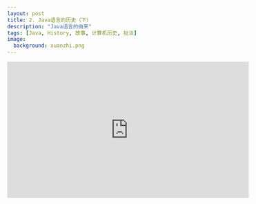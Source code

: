 ```yaml
---
layout: post
title: 2. Java语言的历史（下）
description: "Java语言的由来"
tags: [Java, History, 故事, 计算机历史, 扯淡]
image:
  background: xuanzhi.png
---
```

<iframe width="560" height="315" src="https://www.youtube.com/embed/e8Cdr_jb9pk" frameborder="0" allowfullscreen>
<div id="table-of-contents">
<h2>Table of Contents</h2>
<div id="text-table-of-contents">
<ul>
<li><a href="#sec-1">1. 知耻后勇的公司</a></li>
<li><a href="#sec-2">2. SUN公司的小历史</a></li>
<li><a href="#sec-3">3. 比尔乔伊</a></li>
<li><a href="#sec-4">4. 题外话</a></li>
<li><a href="#sec-5">5. 争论中前行的Java</a></li>
<li><a href="#sec-6">6. Java的推广之路</a></li>
<li><a href="#sec-7">7. 有肥肉，微软怎么会缺席？</a></li>
<li><a href="#sec-8">8. 在最辉煌的时候猝死</a></li>
<li><a href="#sec-9">9. 麦克利尼的八卦故事</a></li>
<li><a href="#sec-10">10. SUN公司结束历史使命</a></li>
<li><a href="#sec-11">11. 下期预告</a></li>
</ul>
</div>
</div>

# 知耻后勇的公司<a id="sec-1" name="sec-1"></a>

上一期提到，太阳公司一个年轻的程序员，帕特里克诺顿，给公司提出了一份言辞尖锐的备忘录，我对这份备忘录很好奇，到底写了些什么呢？这份备忘录，主要有两部分内容，一部分内容是，列出了太阳公司的缺点，另一部分内容，则是对Next公司的夸奖。

诺顿的建议有如下几条：雇佣一个艺术家，把用户界面弄的漂亮一些，现有的用户界面太丑；只选择使用一种编程工具包；将公司的注意力集中在一种视窗技术上，而不是分散兵力，多线作战；解雇现有的视窗组员工，他们太烂了！在我看来，这几条建议，简直放之四海皆准，现在，对大多数公司来说，依然很适合。

正是因为这份言辞尖锐的意见，导致太阳公司进行反思，从而促成了Green小组，而开发出了Java语言的雏形，虽然当时不叫Java，当时的名字叫Oka语言。后来这个项目的市场反响，并不好，太阳公司准备取消Oka项目，解散团队。为什么太阳公司会做出这种，以今天的眼光来看很愚蠢的举动呢？我认为，这要从太阳公司的DNA说起。

# SUN公司的小历史<a id="sec-2" name="sec-2"></a>

太阳公司这个名字，其实是斯坦福大学校园网的，首字母的缩写（Stanford Universtiy Network），太阳公司的主打产品是Unix服务器和工作站，本质上，他是一家硬件公司，太阳公司有自己的硬件Spark处理器，和Solaris操作系统，但是没有关键的应用软件，当然，也有一些影响力不大的软件，比如StarOffice办公软件，但是影响力非常有限。太阳公司卖的工作站每台几万美元，服务器每台10万美元，再加上上世纪互联网的兴起，通过卖服务器和工作站，站着就把钱给赚了。太阳公司眼中的竞争对手是，SGI，DEC还有惠普这种公司，在硬件市场，这些都是太阳公司眼中的软柿子，随便捏来捏去的。
![sun_server](https://upload.wikimedia.org/wikipedia/commons/4/45/SunRackMountServers.jpg)
正是因为太阳公司以硬件为主的商业模式，导致了他固步自封，像Oak这种项目，市场不好，赚钱无望，想关掉也算顺理成章，反正也不指望Oak项目有多大的出息，毕竟卖硬件赚的钱花都花不完啊。就在Oak项目就要被取消，高斯林萌生退意，团队即将解散的紧要关头，太阳公司的联合创始人比尔乔伊挽救了Oak项目。

# 比尔乔伊<a id="sec-3" name="sec-3"></a>

比尔乔伊不仅是太阳公司的创始人，他还是一个优秀的程序员，天主教知识分子，他是BSD系统的主要设计者，BSD系统是目前苹果公司Mac OS的父亲，他还参与设计了TCP/IP，更重要的是他还是编辑器Vi的作者，以后有机会，我想单独做一次他的生平事迹。在这里，我们只说他挽救Java的故事。

![Bill_Joy](https://upload.wikimedia.org/wikipedia/commons/e/e2/Bill_joy.jpg)

当时1994年，互联网如星星之火，逐渐蔓延。1993年6月，两名伊利诺伊大学的学生，马克安德森和埃里克比那发布了第一个版本的浏览器Mosaic。为了使这个浏览器商业化，安德森注册了一家叫网景的公司，这个浏览器的发明，让每个普通人，都可以方便的使用互联网技术。这时候，比尔乔伊敏锐的观察到，Java语言可以满足互联网对安全的要求，因此他对高斯林说：游戏已经开始了。

早在十几年前，比尔乔伊在设计Unix的时候，就已经开始思索，如何在千差万别的互联网环境中，使用一种新的编程语言，可以确保互联网的安全性和可靠性。比尔乔伊回忆说：他当时也不知道怎么做，但是他一看到高斯林的东西，就知道这就是他要找的编程语言。
比尔乔伊对高斯林的评价非常高，他说：詹姆斯很伟大，他在这个空白的领域写下了第一笔，虽然只完成了一部分，但是异常精彩。他独自一人工作，这是一种罕见的天赋。要将这种技术快速应用到产品中去，其他人必须要模仿他。但是高斯林是先行者，毫无疑问，他有独特的思考方式。

太阳公司的前技术主管，埃里克施密特，后来此人当了Google公司的CEO，对此的评价是：Java的天才之处，在于詹姆斯的借鉴和创新，都恰到好处。

# 题外话<a id="sec-4" name="sec-4"></a>

说点题外话：网络上对Java的嘲笑，不绝于耳，很多人也质疑高斯林的成就，以前我就看过一篇文章，上面列举了Java的技术思想，早在Java出生十年前，甚至二十年前就出现了，所以，Java根本不是什么新生事物。但是我认为，所有的创新都是递增的，都是以原有的知识为基础，高斯林的过人之处在于，他将，原有的知识重新汇总，进行全新的组织，来满足网络时代对安全的要求，Java语言是一种为了实用而设计的计算机语言。

90%的程序员，都是技术水平一般的普通人，Java语言一开始，就是创造一种，“没有锋利边缘的编程语言，这样，人们就不会因为编程语言的问题，而伤害自己”。当时已经有了C语言以及C++语言，这两种语言足够强大，C 语言程序就像一群拿着刀的人，在刚刚打过蜡的地板上快速的跳舞。C++的作者也说过：C 很容易让你朝自己的脚开枪。在 C++ 中，这么做变的困难了，但是你要不注意，就会崩掉自己的整条腿。高斯林这么评价自己的Java: Java 就是去掉了枪炮，刀剑，还有黑帮的 C++。

Java是一种互联网时代的语言，他试图通过，限制程序员犯错的自由，来简化互联网编程。比尔乔伊曾经说过，互联网世界的最终目标是，努力将软件变得像机器的组成部件一样稳定。Java可以看作是装有螺丝钉，螺丝帽，螺栓等各种工具的工具箱。Java就是一个系统，他确保程序员，在使用这些工具的时候，不会做出危险的举动。当然，并非所有人都接受这种限制，那些讨厌这些限制的程序员，将Java比做“警察国家”，将高斯林称为软件法西斯主义。但高斯林回应说：Java的限制对于互联网是一种宝贵的资产，让软件变得更加稳定可靠。Java确实是折衷的结果，但是，利大于弊。

“对Java来说，规矩就是规矩，一旦适应了这一点，它将变成一种自由的语言”高斯林将对Java的批评，比作早期飞行员的抗议。飞机制造商将驾驶舱密封起来的时候，飞行员表示抗议。因为，使用螺旋桨推动飞机的时代，飞行员通过将头伸出机舱来导航，感觉风向。但是当你坐上一架2马赫的现代飞机，打开机舱把头伸出去，脑袋就被吹掉了。他说：要更进一步的解放自己，你就要放弃那些曾经看起来是自由的东西。

如果你连上了网，你就不得不处理多样性，不得不处理交互性，不得不考虑故障，对其它的部分会造成怎样的影响，也就是说不得不考虑系统的可靠性。传统的观点认为，软件要么全部成功，要么全部失效，只有两种情况，要么正常工作，要么无法工作。有没有可能创建一个健壮的系统，这个系统部分失效以后，仍然可以继续运行呢？就像一辆汽车，在收音机损坏的时候，仍然可以正常行驶，而不是尖叫着停下来。这就是设计Java语言的初衷。

# 争论中前行的Java<a id="sec-5" name="sec-5"></a>

扯远了，再把话题回到1994年，1994年，是Java制定标准到一年。在这一年里，Java应该有什么特征，需要抛弃那些特征，怎样改进性能，都是在这一年搞定的。会议有六七个人参加，其中争吵最为激烈的是高斯林和比尔乔伊之间，高斯林是简洁派的，比尔乔伊是功能派的。高斯林坚持认为Java应该足够的简洁，凡是有疑惑的，就删掉；比尔乔伊则认为Java要足够强大，要把大部分语言的强项都添加到Java里，就像一个威力无比的巨无霸那样。后来，大部分决定都是高斯林做出的，Java就是他的孩子。在一次采访中，关于简单性和复杂性，高斯林说：通常系统想更强大，就往往变得很复杂。

高斯林另一个精明之处在于，他让C++程序员很快就掌握了Java。在Java即将被打磨出来之前，太阳公司的另一个商业计划出炉了。在1994年9月，高斯林，比尔乔伊以及施密特共同举行的一次会议上，确定了Java的方向，高斯林说：Java是所有人都能够使用的编程语言。

# Java的推广之路<a id="sec-6" name="sec-6"></a>

在会议之后，施密特起草了商业计划，提出了具体的数字：5年内，Java用户将会达到1亿。实际上，两年以后，Java的用户数量就达到了1亿。1亿这个数字相当于当时所有运行windows的计算机。之所以会这么快达成目标，一个很重要的原因是，网景公司的浏览器决定支持Java。当时网景公司的安德森，一直在考虑一个问题，如何才能把服务器上的代码，通过网络传送到数百万台计算机上呢？当时网景公司尝试了一种语言，使用Scheme语言，但是这种语言最终没有达到目的。随后该团队看到了Java，于是就认定了这种语言。网景公司和太阳公司于1995年5月23日签订了意向书。

之后，为了更好的市场推广，太阳公司决定将Oak语言重新命名，当时列出了十几个备选的名字，其中之一是Java，其它几个没入选的名字分别有Silk, Lyric等等，最后由产品经理波利思决定，她选择了Java。

比尔乔伊和施密特负责太阳公司推广Java的工作，他们选择了一个激进的策略，他们计划不从Java中获利，授权条款全部都是无偿奉送，只是为了提高软件的接受度。在1996年，太阳公司召开了Java的会议，JavaOne，初次会议就有1000来人参加，众多公司包括网景，甲骨文，惠普，IBM纷纷申请Java的许可，反正也不要钱。Java就是当时最热的语言，整个顶级IT公司都在宣告，我们使用Java。在这些公司里，还包括一个公司——微软。微软在1995年发布了windows95，微软在操作系统的地位如日中天。微软公司在1996年3月也向太阳公司申请了Java许可，当时的比尔盖茨对Java的评价是：Java是很长时间以来最优秀的程序设计语言。太阳公司希望微软公司帮助自己推广Java，微软公司希望把Java搞得支离破碎，各怀鬼胎的合作下，最后不得不对簿公堂，在2004年，太阳公司胜诉，获得16亿美元赔偿，但是微软却赢得了很大的市场，借鉴JSP技术的ASP技术获得了更大的市场占有率。太阳赢了官司，却丢了未来。对此，高斯林这么评价：微软花了巨大的精力，让用户在windows上看不到Java。

# 有肥肉，微软怎么会缺席？<a id="sec-7" name="sec-7"></a>

后来微软公司宣布了一种新的技术，可以转移Java用户，并且推出了自己的编程语言，C#， 用来代替Java。微软公司的C#语言定位和Java类似，有着和Java类似的功能。这是微软一贯的策略，首先和你拼技术，拼技术不行就拼流血，反正微软血量足，对手拼流血一般是拼不过微软的。突然想起了微软进入游戏机市场，花了大量的钱打造xbox游戏机，记者问比尔盖茨，如果xbox花费了这么多钱，仍然失败了你会怎们办？比尔盖茨轻轻一笑，说，如果这次xbox失败了，我就再投入更多的钱重新玩一局。微软靠这个方法，打赢了很多战争，包括和borland的编译器之战，以后有机会，我也说说那场战争。微软一贯的策略之一就是，引入新的技术，按照自己的方式重新定义新的技术，然后说服程序员加入自己的阵营，取得最后的胜利。

在1995年，微软开始开发自己的浏览器，和网景公司进行竞争，网景公司是太阳公司最大的合作伙伴之一，正是因为网景公司的鼎力支持，才让太阳公司的Java迅速的占领市场。微软在击败莲花公司和WordPerfect公司的时候，就是利用了自己windows的优势。这次和网景公司竞争，刚开始的时候，网景公司掉以轻心，以为顶多到时候打价格战，网景有钱，这个仗还能拼一拼。没想到微软公司直接把IE免费了，仅仅一年半以后，网景就被微软击败了。如果仔细研究IT的历史，就会发现一个很有趣的现象，微软建立自己的霸主地位以后，就再也没有出现过世界级的PC软件公司，因为只要在PC软件上还有大的机会，微软就会利用自己操作系统的优势，把所有的玩家都清除出去，这个受害者名单有一大长串，网景，WordPerfect, 莲花公司，太阳公司，RealNetwork公司，都没能幸免于难。

# 在最辉煌的时候猝死<a id="sec-8" name="sec-8"></a>

到了上世纪末，太阳的市场总值，一度攀升到2000亿美元的最高峰，股价高达每股247美元。公司的CEO麦克利尼也是春风得意，他说，太阳公司就是.com前面的那一点，当我向后看的时候，我欣喜的发现，我至少领先有些公司至少20年。

但是，2000年网络泡沫开始破灭，大多数.com公司都关门大吉了，服务器市场突然低迷，太阳公司一年之内就从顶峰跌到了谷底。更可怕的是，以前和Java和微软的ASP竞争的劣势，开始结出苦果，Unix服务器市场，依IBM为首的Linux操作系统，开始蚕食太阳系统的Solaris系统，在windows服务器市场，由于微软明里暗里的不支持JSP，而是支持自己的ASP，因此太阳公司前有狼，后有虎，苦不堪言，2003年巨亏34亿美金，从此沦落称为一个二流的厂商，失去了挑战微软和IBM的能力，以至于最后被甲骨文收购。

# 麦克利尼的八卦故事<a id="sec-9" name="sec-9"></a>

还有很多值得八卦的事情，太阳公司的CEO麦克利尼是硅谷著名的喷子，口无遮拦，不止喷微软，他还喷除了自己以外的其它公司。

![Scott McNealy](https://upload.wikimedia.org/wikipedia/commons/6/6d/Scott_McNealy_2005_%2845227110%29.jpg)

太阳公司自己生产spark的CPU，在80年代的时候，太阳公司曾经试图进入个人电脑市场，自己提供CPU，还能自己生产操作系统，因此，和Intel曾经是竞争对手，他曾经宣称，只要是有厂商采用SPARK的CPU，太阳公司就提供最详细的资料，对于当时微软的铁杆合作伙伴Intel，他说：摧毁微软是每个人的义务。

对于微软的windows NT操作系统，由于是Solaris的直接竞争产品，麦克利尼评价说：你们敢把软件运行在NT上么？你们是在玩过家家的游戏么？

“别和微软合作”一直是麦克利尼的口头禅，他说：“和微软合作有很多的条件。而不管什么公司，只要与微软合作，他们自己都会受到很大伤害，自己公司的规模就会变得越来越小。”有一次他在展示自家的服务器的时候，需要输入密码，他对台下的观众说：密码是 say no2nt，中文意思就是“对NT说不”。

Dell公司也有Linux服务器，和太阳公司有竞争，在评价Dell公司的时候，麦克利尼说：Dell公司不是一个公司，仅仅是一个流通渠道。对此，另一个大炮Dell也不是省油的灯，他回应说：我想有的企业将永远不会复苏，原因是他们的业务建立在，人们不再购买的产品上。

对待惠普和康柏这两个老对手的合并，他仍然是火力全开，他说“在我看来，这是两个烂公司之间的合并，他们已经不是计算机公司了。”

对IBM，依然延续其毒舌，他在接受中国记者采访时称，“我很希望2008年北京奥运会也能用我们的产品。从架构角度来说，中国有三种选择：一种是微软的封闭架构；一种是太阳公司的开放架构；最后一种是IBM的架构，其实IBM本没有什么架构可言。”

# SUN公司结束历史使命<a id="sec-10" name="sec-10"></a>

再后来，太阳公司的市值越来越少，IBM曾经提出过收购，但是在经过几个月的谈判以后，太阳公司拒绝了IBM的收购，在2009年4月20日，甲骨文以74亿美元收购了太阳公司，太阳公司的历史使命结束了。

用华尔街的话说，太阳公司是赔钱赚吆喝，至于吆喝之后怎么赚钱，太阳公司直到被甲骨文收购前，都没找到办法。倒是甲骨文收购以后，找到了Java的赚钱之道，打官司找谷歌赔钱。

甲骨文收购太阳公司以后，关掉了很多项目，比如关掉了太阳公司一个CPU的项目，据埃里森讲，该CPU非常慢，非常耗电，以至于为了散热，需要一个30厘米那么大的风扇才能散热。甲骨文还关闭了OpenSolaris项目。

# 下期预告<a id="sec-11" name="sec-11"></a>

作为太阳公司极具影响力的产品之一Java编程语言，并没有随着被甲骨文的收购而变得暗淡，被甲骨文收购以后，Java的创始人高斯林已经离开了公司，但是，由于安卓手机的流行，Java再次展现出其旺盛的生命里，在编程语言排行榜上长期占据第一位。在下一讲中，我再来说一下让Java更加有统治力的系统，谷歌公司的安卓系统。
